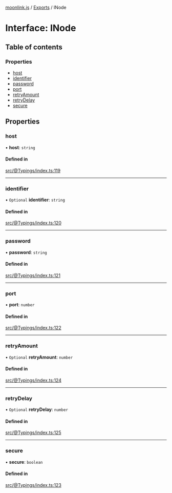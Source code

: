 [moonlink.js](../README.md) / [Exports](../modules.md) / INode

# Interface: INode

## Table of contents

### Properties

- [host](INode.md#host)
- [identifier](INode.md#identifier)
- [password](INode.md#password)
- [port](INode.md#port)
- [retryAmount](INode.md#retryamount)
- [retryDelay](INode.md#retrydelay)
- [secure](INode.md#secure)

## Properties

### host

• **host**: `string`

#### Defined in

[src/@Typings/index.ts:119](https://github.com/Ecliptia/moonlink.js/blob/694fece/src/@Typings/index.ts#L119)

___

### identifier

• `Optional` **identifier**: `string`

#### Defined in

[src/@Typings/index.ts:120](https://github.com/Ecliptia/moonlink.js/blob/694fece/src/@Typings/index.ts#L120)

___

### password

• **password**: `string`

#### Defined in

[src/@Typings/index.ts:121](https://github.com/Ecliptia/moonlink.js/blob/694fece/src/@Typings/index.ts#L121)

___

### port

• **port**: `number`

#### Defined in

[src/@Typings/index.ts:122](https://github.com/Ecliptia/moonlink.js/blob/694fece/src/@Typings/index.ts#L122)

___

### retryAmount

• `Optional` **retryAmount**: `number`

#### Defined in

[src/@Typings/index.ts:124](https://github.com/Ecliptia/moonlink.js/blob/694fece/src/@Typings/index.ts#L124)

___

### retryDelay

• `Optional` **retryDelay**: `number`

#### Defined in

[src/@Typings/index.ts:125](https://github.com/Ecliptia/moonlink.js/blob/694fece/src/@Typings/index.ts#L125)

___

### secure

• **secure**: `boolean`

#### Defined in

[src/@Typings/index.ts:123](https://github.com/Ecliptia/moonlink.js/blob/694fece/src/@Typings/index.ts#L123)
